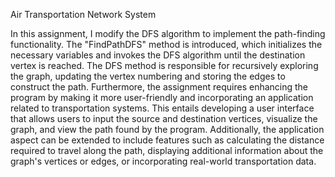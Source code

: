 Air Transportation Network System

In this assignment, I modify the DFS algorithm to implement the path-finding functionality. The "FindPathDFS" method is introduced,
which initializes the necessary variables and invokes the DFS algorithm until the destination vertex is reached. The DFS method is 
responsible for recursively exploring the graph, updating the vertex numbering and storing the edges to construct the path. Furthermore,
the assignment requires enhancing the program by making it more user-friendly and incorporating an application related to transportation 
systems. This entails developing a user interface that allows users to input the source and destination vertices, visualize the graph, 
and view the path found by the program. Additionally, the application aspect can be extended to include features such as calculating 
the distance required to travel along the path, displaying additional information about the graph's vertices or edges, or incorporating 
real-world transportation data. 

   
